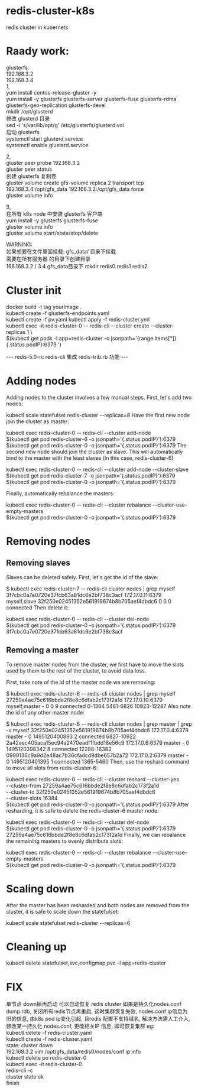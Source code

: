 # redis-cluster-k8s
redis cluster in kubernets

# Raady work:  
glusterfs:  
192.168.3.2  
192.168.3.4  
1,  
yum install centos-release-gluster -y  
yum install -y glusterfs glusterfs-server glusterfs-fuse glusterfs-rdma glusterfs-geo-replication glusterfs-devel  
mkdir /opt/glusterd  
修改 glusterd 目录  
sed -i 's/var\/lib/opt/g' /etc/glusterfs/glusterd.vol  
启动 glusterfs  
systemctl start glusterd.service  
systemctl enable glusterd.service  
  
2,  
gluster peer probe 192.168.3.2  
gluster peer status  
创建 glusterfs 复制卷  
gluster volume create gfs-volume replica 2 transport tcp 192.168.3.4:/opt/gfs_data 192.168.3.2:/opt/gfs_data force  
gluster volume info  
  
3,  
在所有 k8s node 中安装 glusterfs 客户端  
yum install -y glusterfs glusterfs-fuse  
gluster volume info  
gluster volume start/state/stop/delete <volume-name>  
  
WARNING:  
如果想要在文件里面挂载: gfs_data/ 目录下挂载  
需要在所有服务器 的目录下创建目录  
168.168.3.2 / 3.4 gfs_data目录下 mkdir redis0 redis1 redis2  

# Cluster init
docker build -t tag yourImage .  
kubectl create -f glusterfs-endpoints.yaml  
kubectl create -f pv.yaml
kubectl apply -f redis-cluster.yml  
kubectl exec -it redis-cluster-0 -- redis-cli --cluster create --cluster-replicas 1 \  
$(kubectl get pods -l app=redis-cluster -o jsonpath='{range.items[*]}{.status.podIP}:6379 ')  

---  redis-5.0-rc redis-cli 集成 redis-trib.rb 功能 ---  
# Adding nodes
Adding nodes to the cluster involves a few manual steps. First, let's add two nodes:

kubectl scale statefulset redis-cluster --replicas=8
Have the first new node join the cluster as master:

kubectl exec redis-cluster-0 -- redis-cli --cluster add-node \
$(kubectl get pod redis-cluster-6 -o jsonpath='{.status.podIP}'):6379 \
$(kubectl get pod redis-cluster-0 -o jsonpath='{.status.podIP}'):6379
The second new node should join the cluster as slave. This will automatically bind to the master with the least slaves (in this case, redis-cluster-6)

kubectl exec redis-cluster-0 -- redis-cli --cluster add-node --cluster-slave \
$(kubectl get pod redis-cluster-7 -o jsonpath='{.status.podIP}'):6379 \
$(kubectl get pod redis-cluster-0 -o jsonpath='{.status.podIP}'):6379  

Finally, automatically rebalance the masters:  

kubectl exec redis-cluster-0 -- redis-cli --cluster rebalance --cluster-use-empty-masters \
$(kubectl get pod redis-cluster-0 -o jsonpath='{.status.podIP}'):6379
# Removing nodes
## Removing slaves
Slaves can be deleted safely. First, let's get the id of the slave:

$ kubectl exec redis-cluster-7 -- redis-cli cluster nodes | grep myself
3f7cbc0a7e0720e37fcb63a81dc6e2bf738c3acf 172.17.0.11:6379 myself,slave 32f250e02451352e561919674b8b705aef4dbdc6 0 0 0 connected
Then delete it:

kubectl exec redis-cluster-0 -- redis-cli --cluster del-node \
$(kubectl get pod redis-cluster-0 -o jsonpath='{.status.podIP}'):6379 \
3f7cbc0a7e0720e37fcb63a81dc6e2bf738c3acf
## Removing a master
To remove master nodes from the cluster, we first have to move the slots used by them to the rest of the cluster, to avoid data loss.

First, take note of the id of the master node we are removing:

$ kubectl exec redis-cluster-6 -- redis-cli cluster nodes | grep myself
27259a4ae75c616bbde2f8e8c6dfab2c173f2a1d 172.17.0.10:6379 myself,master - 0 0 9 connected 0-1364 5461-6826 10923-12287
Also note the id of any other master node:

$ kubectl exec redis-cluster-6 -- redis-cli cluster nodes | grep master | grep -v myself
32f250e02451352e561919674b8b705aef4dbdc6 172.17.0.4:6379 master - 0 1495120400893 2 connected 6827-10922
2a42aec405aca15ec94a2470eadf1fbdd18e56c9 172.17.0.6:6379 master - 0 1495120398342 8 connected 12288-16383
0990136c9a9d2e48ac7b36cfadcd9dbe657b2a72 172.17.0.2:6379 master - 0 1495120401395 1 connected 1365-5460
Then, use the reshard command to move all slots from redis-cluster-6:

kubectl exec redis-cluster-0 -- redis-cli --cluster reshard --cluster-yes \
--cluster-from 27259a4ae75c616bbde2f8e8c6dfab2c173f2a1d \
--cluster-to 32f250e02451352e561919674b8b705aef4dbdc6 \
--cluster-slots 16384 \
$(kubectl get pod redis-cluster-0 -o jsonpath='{.status.podIP}'):6379
After resharding, it is safe to delete the redis-cluster-6 master node:

kubectl exec redis-cluster-0 -- redis-cli --cluster del-node \
$(kubectl get pod redis-cluster-0 -o jsonpath='{.status.podIP}'):6379 \
27259a4ae75c616bbde2f8e8c6dfab2c173f2a1d
Finally, we can rebalance the remaining masters to evenly distribute slots:

kubectl exec redis-cluster-0 -- redis-cli --cluster rebalance --cluster-use-empty-masters \
$(kubectl get pod redis-cluster-0 -o jsonpath='{.status.podIP}'):6379
# Scaling down
After the master has been resharded and both nodes are removed from the cluster, it is safe to scale down the statefulset:

kubectl scale statefulset redis-cluster --replicas=6
# Cleaning up
kubectl delete statefulset,svc,configmap,pvc -l app=redis-cluster

# FIX
单节点 down掉再启动 可以自动恢复 redis cluster 
如果是持久化nodes.conf dump.rdb, 关闭所有redis节点再重启, 这时集群恢复失败, nodes.conf ip信息为旧的信息, 由k8s pod ip变化引起, 且redis 配置不支持域名, 解决方法需人工介入, 修改某一持久化 nodes.conf, 更改相关IP 信息, 即可恢复集群
eg:  
kubectl delete -f redis-cluster.yaml  
kubectl create -f redis-cluster.yaml  
state: cluster down  
192.168.3.2 vim /opt/gfs_data/redis0/nodes/conf  ip info  
kubectl delete po redis-cluster-0  
kubectl exec -it redis-cluster-0   
redis-cli -c   
cluster state ok  
finish  



